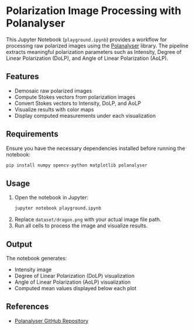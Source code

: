 # Polarization Image Processing with Polanalyser

This Jupyter Notebook (`playground.ipynb`) provides a workflow for processing raw polarized images using the [Polanalyser](https://github.com/elerac/polanalyser) library. The pipeline extracts meaningful polarization parameters such as Intensity, Degree of Linear Polarization (DoLP), and Angle of Linear Polarization (AoLP).

## Features
- Demosaic raw polarized images
- Compute Stokes vectors from polarization images
- Convert Stokes vectors to Intensity, DoLP, and AoLP
- Visualize results with color maps
- Display computed measurements under each visualization

## Requirements
Ensure you have the necessary dependencies installed before running the notebook:

```bash
pip install numpy opencv-python matplotlib polanalyser
```

## Usage
1. Open the notebook in Jupyter:
   ```bash
   jupyter notebook playground.ipynb
   ```
2. Replace `dataset/dragon.png` with your actual image file path.
3. Run all cells to process the image and visualize results.

## Output
The notebook generates:
- Intensity image
- Degree of Linear Polarization (DoLP) visualization
- Angle of Linear Polarization (AoLP) visualization
- Computed mean values displayed below each plot

## References
- [Polanalyser GitHub Repository](https://github.com/elerac/polanalyser)

